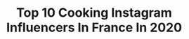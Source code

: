 ---
title: Top 10 Cooking Instagram Influencers In France In 2020
description: >-
  Find top cooking Instagram influencers in France in 2020. Most popular hashtags: #homesweethome #stayhome #sunglasses #eidmubarak.
platform: Instagram
profiles:
  - username: "paula_roide"
    fullname: >-
      Paula
    location: "France"
    followers: 5777
    engagement: 1615
    commentsToLikes: 0.057195
    id: ck5hmhfidlyh10i11byu8tn33
    verified: false
    hashtags: "#jordan1, #shorthaircut, #streetwears, #hotgirlsummer"
  - username: "lapetiteblesoise"
    fullname: >-
      La petite Blésoise
    location: "France"
    followers: 8659
    engagement: 611
    commentsToLikes: 0.529252
    id: ckap4ynnr9ea70i78bzr83jio
    verified: false
    hashtags: "#interiordesign, #streetstyle, #confinement, #concoursdeco"
  - username: "addfunandmix"
    fullname: >-
      Daljaa
    location: "France"
    followers: 3220
    engagement: 1251
    commentsToLikes: 0.135047
    id: ck0vzfbu58tzc0i19zfu70qmi
    verified: false
    hashtags: "#lamouchequipete, #earthday, #jourdelaterre"
  - username: "loisshine"
    fullname: >-
      𝕃𝕠ï𝕤 𝕊𝕙𝕚𝕟𝕖 💋
    location: "France"
    followers: 102967
    engagement: 208
    commentsToLikes: 0.075053
    id: ck55q9f9jcgfc0i11zw7e9xst
    verified: false
    hashtags: "#loungewearcollection, #jeuconcours, #stayhome, #pertedepoids"
  - username: "senoritachiquita"
    fullname: >-
      Jacqui 🦋 Vienna 🇦🇹
    location: "France"
    followers: 26308
    engagement: 448
    commentsToLikes: 0.048588
    id: ck5hi8pcsc8b80i11j0gymcwn
    verified: false
    hashtags: "#goodtimes, #mountaintop, #mothersday, #earrings"
  - username: "cooking_bysophia"
    fullname: >-
      Lifestyle ✨
    location: "France"
    followers: 66350
    engagement: 662
    commentsToLikes: 0.015320
    id: ck6u2xtjsujh50j716ok41r92
    verified: false
    hashtags: "#cheesecakeoreo, #speculoslotus, #chocolatetart, #oreocheesecake"
  - username: "hasnaabkl"
    fullname: >-
      
    location: "France"
    followers: 15555
    engagement: 964
    commentsToLikes: 0.175051
    id: ckap90vbqqqf00i784p8wd7g6
    verified: false
    hashtags: "#sweethtooth, #maghreb, #briouates, #donuts"
  - username: "ourecofriendlylife"
    fullname: >-
      Frances & Moe
    location: "France"
    followers: 16268
    engagement: 987
    commentsToLikes: 0.053929
    id: ck8t1c8ycv7nn0j785akraviw
    verified: false
    hashtags: ""
  - username: "thesmokybird"
    fullname: >-
      Mike A.
    location: "France"
    followers: 11122
    engagement: 880
    commentsToLikes: 0.087319
    id: ck5zxrmb58jd70i146abf5zi8
    verified: false
    hashtags: "#sooooogood, #livefirecooking, #centraltexasbbq, #wagyuburgers"
  - username: "ryma_hich_sweet_home"
    fullname: >-
      Ryma💕 Hich 😍Sweet Home 🏡💖
    location: "France"
    followers: 32210
    engagement: 721
    commentsToLikes: 0.047042
    id: ckapc40gg2djy0i78t1r5yndw
    verified: false
    hashtags: "#algerienne, #dressagedetable, #aid, #homesweethome"
---